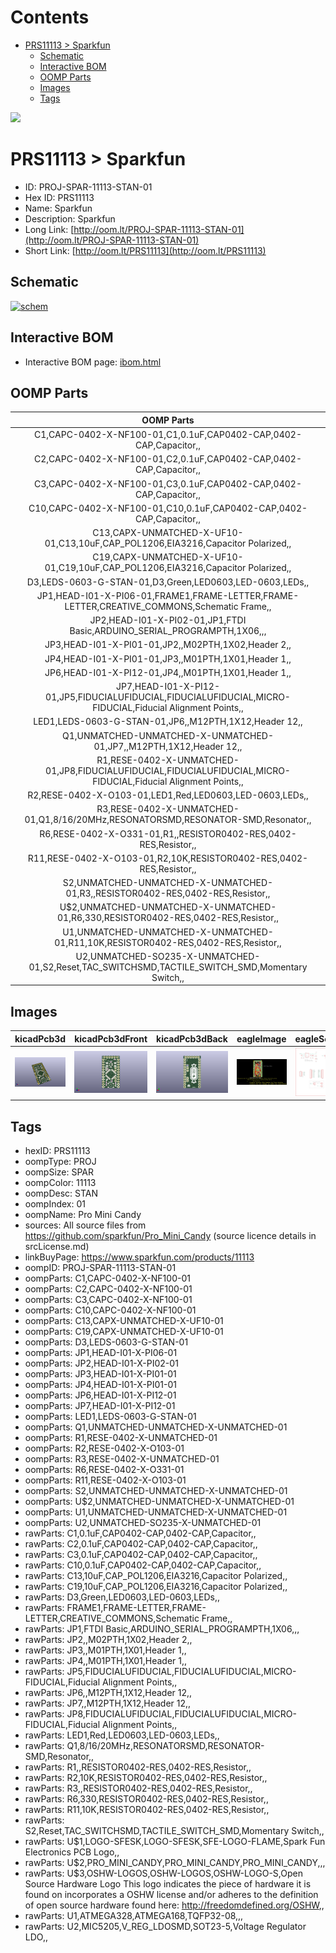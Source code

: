 



Contents
========

* [PRS11113 > Sparkfun](#prs11113--sparkfun)
	* [Schematic](#schematic)
	* [Interactive BOM](#interactive-bom)
	* [OOMP Parts](#oomp-parts)
	* [Images](#images)
	* [Tags](#tags)
  
![][im]
# PRS11113 > Sparkfun

- ID: PROJ-SPAR-11113-STAN-01
- Hex ID: PRS11113
- Name: Sparkfun
- Description: Sparkfun
- Long Link: [http://oom.lt/PROJ-SPAR-11113-STAN-01](http://oom.lt/PROJ-SPAR-11113-STAN-01)
- Short Link: [http://oom.lt/PRS11113](http://oom.lt/PRS11113)

## Schematic
  
[![schem](eagleSchemImage.png)](eagleSchemImage.png)
## Interactive BOM

- Interactive BOM page: [ibom.html](https://htmlpreview.github.io/?https://github.com/oomlout/oomlout_OOMP_projects/blob/main/PROJ-SPAR-11113-STAN-01/kicad/bom/ibom.html)

## OOMP Parts
  

|OOMP Parts|
| :---: |
|C1,CAPC-0402-X-NF100-01,C1,0.1uF,CAP0402-CAP,0402-CAP,Capacitor,,|
|C2,CAPC-0402-X-NF100-01,C2,0.1uF,CAP0402-CAP,0402-CAP,Capacitor,,|
|C3,CAPC-0402-X-NF100-01,C3,0.1uF,CAP0402-CAP,0402-CAP,Capacitor,,|
|C10,CAPC-0402-X-NF100-01,C10,0.1uF,CAP0402-CAP,0402-CAP,Capacitor,,|
|C13,CAPX-UNMATCHED-X-UF10-01,C13,10uF,CAP_POL1206,EIA3216,Capacitor Polarized,,|
|C19,CAPX-UNMATCHED-X-UF10-01,C19,10uF,CAP_POL1206,EIA3216,Capacitor Polarized,,|
|D3,LEDS-0603-G-STAN-01,D3,Green,LED0603,LED-0603,LEDs,,|
|JP1,HEAD-I01-X-PI06-01,FRAME1,FRAME-LETTER,FRAME-LETTER,CREATIVE_COMMONS,Schematic Frame,,|
|JP2,HEAD-I01-X-PI02-01,JP1,FTDI Basic,ARDUINO_SERIAL_PROGRAMPTH,1X06,,,|
|JP3,HEAD-I01-X-PI01-01,JP2,,M02PTH,1X02,Header 2,,|
|JP4,HEAD-I01-X-PI01-01,JP3,,M01PTH,1X01,Header 1,,|
|JP6,HEAD-I01-X-PI12-01,JP4,,M01PTH,1X01,Header 1,,|
|JP7,HEAD-I01-X-PI12-01,JP5,FIDUCIALUFIDUCIAL,FIDUCIALUFIDUCIAL,MICRO-FIDUCIAL,Fiducial Alignment Points,,|
|LED1,LEDS-0603-G-STAN-01,JP6,,M12PTH,1X12,Header 12,,|
|Q1,UNMATCHED-UNMATCHED-X-UNMATCHED-01,JP7,,M12PTH,1X12,Header 12,,|
|R1,RESE-0402-X-UNMATCHED-01,JP8,FIDUCIALUFIDUCIAL,FIDUCIALUFIDUCIAL,MICRO-FIDUCIAL,Fiducial Alignment Points,,|
|R2,RESE-0402-X-O103-01,LED1,Red,LED0603,LED-0603,LEDs,,|
|R3,RESE-0402-X-UNMATCHED-01,Q1,8/16/20MHz,RESONATORSMD,RESONATOR-SMD,Resonator,,|
|R6,RESE-0402-X-O331-01,R1,,RESISTOR0402-RES,0402-RES,Resistor,,|
|R11,RESE-0402-X-O103-01,R2,10K,RESISTOR0402-RES,0402-RES,Resistor,,|
|S2,UNMATCHED-UNMATCHED-X-UNMATCHED-01,R3,,RESISTOR0402-RES,0402-RES,Resistor,,|
|U$2,UNMATCHED-UNMATCHED-X-UNMATCHED-01,R6,330,RESISTOR0402-RES,0402-RES,Resistor,,|
|U1,UNMATCHED-UNMATCHED-X-UNMATCHED-01,R11,10K,RESISTOR0402-RES,0402-RES,Resistor,,|
|U2,UNMATCHED-SO235-X-UNMATCHED-01,S2,Reset,TAC_SWITCHSMD,TACTILE_SWITCH_SMD,Momentary Switch,,|

## Images
  
  

|kicadPcb3d|kicadPcb3dFront|kicadPcb3dBack|eagleImage|eagleSchemImage|
| :---: | :---: | :---: | :---: | :---: |
|[![kicadPcb3d](kicadPcb3d_140.png)](kicadPcb3d.png)|[![kicadPcb3dFront](kicadPcb3dFront_140.png)](kicadPcb3dFront.png)|[![kicadPcb3dBack](kicadPcb3dBack_140.png)](kicadPcb3dBack.png)|[![eagleImage](eagleImage_140.png)](eagleImage.png)|[![eagleSchemImage](eagleSchemImage_140.png)](eagleSchemImage.png)|

## Tags

- hexID: PRS11113
- oompType: PROJ
- oompSize: SPAR
- oompColor: 11113
- oompDesc: STAN
- oompIndex: 01
- oompName: Pro Mini Candy
- sources: All source files from https://github.com/sparkfun/Pro_Mini_Candy (source licence details in srcLicense.md)
- linkBuyPage: https://www.sparkfun.com/products/11113
- oompID: PROJ-SPAR-11113-STAN-01
- oompParts: C1,CAPC-0402-X-NF100-01
- oompParts: C2,CAPC-0402-X-NF100-01
- oompParts: C3,CAPC-0402-X-NF100-01
- oompParts: C10,CAPC-0402-X-NF100-01
- oompParts: C13,CAPX-UNMATCHED-X-UF10-01
- oompParts: C19,CAPX-UNMATCHED-X-UF10-01
- oompParts: D3,LEDS-0603-G-STAN-01
- oompParts: JP1,HEAD-I01-X-PI06-01
- oompParts: JP2,HEAD-I01-X-PI02-01
- oompParts: JP3,HEAD-I01-X-PI01-01
- oompParts: JP4,HEAD-I01-X-PI01-01
- oompParts: JP6,HEAD-I01-X-PI12-01
- oompParts: JP7,HEAD-I01-X-PI12-01
- oompParts: LED1,LEDS-0603-G-STAN-01
- oompParts: Q1,UNMATCHED-UNMATCHED-X-UNMATCHED-01
- oompParts: R1,RESE-0402-X-UNMATCHED-01
- oompParts: R2,RESE-0402-X-O103-01
- oompParts: R3,RESE-0402-X-UNMATCHED-01
- oompParts: R6,RESE-0402-X-O331-01
- oompParts: R11,RESE-0402-X-O103-01
- oompParts: S2,UNMATCHED-UNMATCHED-X-UNMATCHED-01
- oompParts: U$2,UNMATCHED-UNMATCHED-X-UNMATCHED-01
- oompParts: U1,UNMATCHED-UNMATCHED-X-UNMATCHED-01
- oompParts: U2,UNMATCHED-SO235-X-UNMATCHED-01
- rawParts: C1,0.1uF,CAP0402-CAP,0402-CAP,Capacitor,,
- rawParts: C2,0.1uF,CAP0402-CAP,0402-CAP,Capacitor,,
- rawParts: C3,0.1uF,CAP0402-CAP,0402-CAP,Capacitor,,
- rawParts: C10,0.1uF,CAP0402-CAP,0402-CAP,Capacitor,,
- rawParts: C13,10uF,CAP_POL1206,EIA3216,Capacitor Polarized,,
- rawParts: C19,10uF,CAP_POL1206,EIA3216,Capacitor Polarized,,
- rawParts: D3,Green,LED0603,LED-0603,LEDs,,
- rawParts: FRAME1,FRAME-LETTER,FRAME-LETTER,CREATIVE_COMMONS,Schematic Frame,,
- rawParts: JP1,FTDI Basic,ARDUINO_SERIAL_PROGRAMPTH,1X06,,,
- rawParts: JP2,,M02PTH,1X02,Header 2,,
- rawParts: JP3,,M01PTH,1X01,Header 1,,
- rawParts: JP4,,M01PTH,1X01,Header 1,,
- rawParts: JP5,FIDUCIALUFIDUCIAL,FIDUCIALUFIDUCIAL,MICRO-FIDUCIAL,Fiducial Alignment Points,,
- rawParts: JP6,,M12PTH,1X12,Header 12,,
- rawParts: JP7,,M12PTH,1X12,Header 12,,
- rawParts: JP8,FIDUCIALUFIDUCIAL,FIDUCIALUFIDUCIAL,MICRO-FIDUCIAL,Fiducial Alignment Points,,
- rawParts: LED1,Red,LED0603,LED-0603,LEDs,,
- rawParts: Q1,8/16/20MHz,RESONATORSMD,RESONATOR-SMD,Resonator,,
- rawParts: R1,,RESISTOR0402-RES,0402-RES,Resistor,,
- rawParts: R2,10K,RESISTOR0402-RES,0402-RES,Resistor,,
- rawParts: R3,,RESISTOR0402-RES,0402-RES,Resistor,,
- rawParts: R6,330,RESISTOR0402-RES,0402-RES,Resistor,,
- rawParts: R11,10K,RESISTOR0402-RES,0402-RES,Resistor,,
- rawParts: S2,Reset,TAC_SWITCHSMD,TACTILE_SWITCH_SMD,Momentary Switch,,
- rawParts: U$1,LOGO-SFESK,LOGO-SFESK,SFE-LOGO-FLAME,Spark Fun Electronics PCB Logo,,
- rawParts: U$2,PRO_MINI_CANDY,PRO_MINI_CANDY,PRO_MINI_CANDY,,,
- rawParts: U$3,OSHW-LOGOS,OSHW-LOGOS,OSHW-LOGO-S,Open Source Hardware Logo This logo indicates the piece of hardware it is found on incorporates a OSHW license and/or adheres to the definition of open source hardware found here: http://freedomdefined.org/OSHW,,
- rawParts: U1,ATMEGA328,ATMEGA168,TQFP32-08,,,
- rawParts: U2,MIC5205,V_REG_LDOSMD,SOT23-5,Voltage Regulator LDO,,



[im]: kicadPcb3d_450.png
